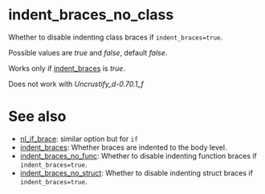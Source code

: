 # indent_braces_no_class

Whether to disable indenting class braces if `indent_braces=true`.

Possible values are _true_ and _false_, default _false_.

Works only if [indent_braces](indent_braces.md) is _true_.

Does not work with _Uncrustify_d-0.70.1_f_

# See also

* [nl_if_brace](../newline_options/nl_if_brace.md): similar option but for `if`
* [indent_braces](indent_braces.md): Whether braces are indented to the body level.
* [indent_braces_no_func](indent_braces_no_func.md): Whether to disable indenting function braces if `indent_braces=true`.
* [indent_braces_no_struct](indent_braces_no_struct.md): Whether to disable indenting struct braces if `indent_braces=true`.
